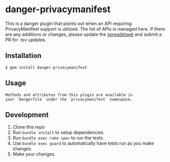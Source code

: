# danger-privacymanifest

This is a danger plugin that points out when an API requiring PrivacyManifest support is utilized. The list of APIs is managed here. If there are any additions or changes, please update the [spreadsheet](https://docs.google.com/spreadsheets/d/1Dnbl5mYpKh7PY4OMuWEPmojRmDZphNEN1cp7-p2k2lk/edit#gid=0) and submit a PR for .tsv updates.


## Installation

    $ gem install danger-privacymanifest

## Usage

    Methods and attributes from this plugin are available in
    your `Dangerfile` under the `privacymanifest` namespace.

## Development

1. Clone this repo
2. Run `bundle install` to setup dependencies.
3. Run `bundle exec rake spec` to run the tests.
4. Use `bundle exec guard` to automatically have tests run as you make changes.
5. Make your changes.
